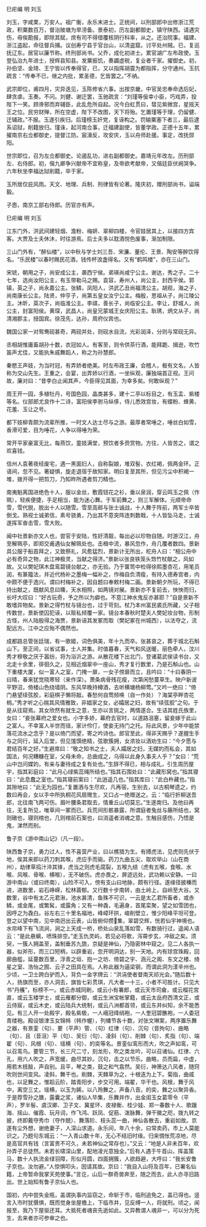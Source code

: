 巳疟编 明 刘玉  

刘玉，字咸栗，万安人。祖广衡，永乐末进士。正统间，以刑部郎中出修浙江荒政，积粟数百万，督治陂塘为旱涝备。景泰初，历左副都御史，镇守陕西。请遇灾伤，毋俟勘报，即除其赋，庶有司不得借覆核阴行科率，从之。还治院事。福建、浙江盗起，命往督兵捕。议创寿宁县于官台山，以清盗窟。讨平处州贼。已，复巡抚辽东。居官以廉节称。终刑部尚书。父乔，成化初进士。累官湖广左布政使。玉登弘治九年进士，授辉县知县。发粟振饥，奏蠲虚税，复业者千家。擢御史。初，孙伯坚、金琦、王宁皆以传奉得官，已，又以指挥胡震为都指挥，分守通州。玉抗疏言：“传奉不已，继之内批，累圣德，乞皆罢之。”不纳。  

武宗即位，甫四月，灾异迭见，玉陈修省六事。出按京畿，中官吴忠奉命选后妃，肆贪虐。玉奏。不问。刘健、谢迁罢，玉驰疏言：“刘瑾等佞幸小臣，巧戏弄，投陛下一笑。顾谗邪而弃辅臣，此乱危所自起。况今白虹贯曰，彗见紫微宫，星摇天王之位。民穷财殚，所在空虚，陛下不改图，天下将殆。乞置瑾等于理，仍留健、迁辅政。”不报。玉遂引疾归。后瑾榜玉奸党，复诬构之。罚输粟塞下者三，最后逮系诏狱，削籍放归。瑾诛，起河南佥事，迁福建副使，皆董学政。正德十五年，累擢南京右佥都御史，提督江防。宸濠反，攻安庆，玉以舟师赴援。事定，改抚郧阳。  

世宗即位，召为左佥都御史。论遏乱功，进右副都御史。嘉靖元年改左。历刑部左、右侍郎。初，偕九卿争兴献帝不宜称皇，及帝欲考献帝，又偕廷臣伏阙哭争。六年秋坐李福达狱削籍，卒于家。  

玉所居仅庇风雨。天文、地理、兵制、刑律皆有论著。隆庆初，赠刑部尚书，谥端毅。  

子悫，南京工部右侍郎。历官亦有声。  

巳疟编   明 刘玉  

江东门外，洪武间建轻烟、澹粉、梅妍、翠柳四楼，令官妓居其上，以接四方宾客。大贾及士夫休沐，时往游焉。后士夫多以耽酒悦色废事，渐加制限。  

三山门外有，“醉仙楼”，以中秋与学士刘三吾、宋濂、董伦、王景、陶安等醉饮得名。“乐民楼”以春时赐民花酒，钱传杯浪盏得名。又有“鹤鸣楼”，亦在三山门。  

宋琥，朝用之子，尚安成公主，袭西宁侯。弟瑛尚咸宁公主。谢达，秀之子。二十七年，选尚汝阳公主，有玉带勒马之赐。袁容，寿州人，尚公主，封西平侯。郭镇，英之子，尚永嘉公主。张鳞，凤阳人，洪武乙丑尚福清公主。胡观，海之子，尚南康长公主。陆贤，仲亨子，尚第五皇女汝宁公主。梅殷，思祖从子，尚江陵公主。沐昕，英次子，尚临淮公主。李祺，善长子，尚临安公主。李让，舒城人，尚公主，封富阳侯。黄琛，武昌人，尚皇兄蒙城王女庆阳公主。耿琇，炳文从子，尚清湘郡主，授国宾。徐茂先，达孙，周府仪宾也。  

魏国公家一对鸳鸯砚甚奇，两砚并处，则砚水自流，光彩润泽，分则与常砚无异。  

丞相胡惟庸畜胡孙十数，衣冠如人。有客至，则令供茶行酒，能拜跪、揖逊，吹竹笛声尤佳，又能执朱戚舞蹈人，称之为孙慧郎。  

秦愍王声妓，为当时冠，有弄娇者绝美。时左布政王廉，会稽人，极有文名，人皆称为交山先生。王重之，会宴，出弄娇以行酒，一坐纵观，廉独端首正视。王问故，廉对曰：“昔李白止闻其声，今臣得见其面，为幸多矣。何敢纵观？”  

周王开一园，多植牡丹，号国色园，晶类甚多，建十二亭以标目之，有玉盂、紫楼等名。仪部郎尤良作十二诗，富阳侯李驸马纵侈，侍儿悉效宫妆，有蝶粉、蜂黄、花羞、玉让之号。  

都下妓柳青颇为流辈所推，一时文人达士尽与之游。最厚者常唾之，唾丝白如雪，香滑可爱，目为唾花，人争以得唾为荣。  

常开平家豪富无比，每燕饮，童妓满堂，预饮者多赍赏物。方往，人皆苦之，谓之欢喜钱。  

信州人袁著夜经废宅，遇一黑面妇人，自称裂娘，堆双髻，衣红褐，佩两金环。正语间，忽不见。著疑惧，旋走退宿于故知家。明曰复至其所，但见污尘中积褐一堆，拨开得一把剪刀，乃知昨所遇者剪刀精也。  

南夷魁离国进绝色十人，服以金丝，敷霞钮花之衫，垂以泉润，穿云鸣玉之佩（作珮），轻疾便捷，手足相当，能为迷心舞。于军前舞之，则三军解体。元顺帝命雪，雪代脱，脱出十人以随雪。雪至高邮与张士诚战，十人舞于阵前，两军士卒皆倒戈。熟视士诚弟信，素号骁勇，乃出其不意突阵连刺数戟，十人皆坠马走，士诚遂挥军奋击雪，雪大败。  

闽中社景新亦文人也，尝官于安陆，性好清靓，每出必以珍物自随。时游汉江，舟至解珮亭，即郑交甫遇仙女解珮处也。击楫中流，暴风忽作，舟几覆者数四。景新具公服于船首拜之，又致祭礼，风愈猛烈，景新计无所出，柁舟人曰：“相公舟中必有奇异之物，此江神极灵，当献之得济。”景新以张良铁笼头筇竹杖献之，风如故。又以樊妃琪木盘鸾碧镜台献之，亦无验。乃于箧笥中检得徐熙墨杏花，用笔员润，有篆籀法，并近代杨补之墨梅一幅补之，作梅自负清瘦，有持入德寿宫者，内中颇不便于逸兴。谓曰村梅补之，因自题曰奉敕村梅二画。景新朝夕所玩，不得已持出献之，既献风息曰曛，天水相照，如两镜对展。景新亦不复前去，怏怏而归，长吁大叹曰：“好古玩奇，予之所以为癖也。不意江神水鬼反亦甚耶？”自是景新不敢嗜异物矣。景新之得竹杖与镜台也，过于苛刻。杖乃本州富民裘氏所藏，父子相传数世，景新使囚犯诬，以赃私倾覆一家。镜台本春秋时楚夫人樊妃妆台物，形制古怪，州人陆殷得之海贾，景新诬其发冢而取（樊妃冢在州城西），以法夺之，流配远方。江中之应殆不偶然也。  

成都路总管张廷瑞，有一歌姬，词色俱美，年十九而卒。张甚哀之，葬于城北石斛山下。至正间，以省试事，士人并集。时值暮春，天气和风送暖，丽色牵人，汶川秀才穆敬之厌于嚣纷，将为浴沂之游。从散花楼下出北门，登诸葛武侯读书台，又北走十余里，徘徊久之，见相近烟翠中一座山，秀才复行数里，乃是石斛山也。山下重楼大厦，似一富人之室，门掩一扉，一女子傍扉而立，且吟曰：“十曰春阴一曰晴，春来犹觉晓寒轻（来作深）。萧条病骨残花瘦，次第闲愁蔓草生。映户新波平野沼，倚楼山色绕墙阴。东风早晚持樽酒，去听横塘杨柳莺。”又吟一绝曰：“倚门悬望续弦胶，彩庭棋子懒将敲。春愁何自莺频唤（自一作处）？海棠亭畔杏花梢。”秀才听之心揣其风情雅致，非娼家之女，必孀居之妇，故有“续弦胶”之句。于是从往窥焉。其女欣然有就生之意，生亦以言挑之，两情遂合。生诘其姓氏族里，女曰：“妾张幕府之爱女也。小字多娇，幕府去官时，以道路沮塞，留妾嫁于此山之富人。不幸富人半世而徂，家计伶仃，使妾无持门之托。际此风景，少年中能禁落花流水之念乎？是以倚门而望，寄之吟诗也。郎官至此，得非天赐乎？遂握生手与之同行，延入后堂，但见馐馔绝精，弦歌簇拥，女浓妆以酒劝生曰：“今夕愿与君结百年之好。”生避席曰：“敬之知书之士，夫人孀居之妇，无媒妁而私会，其如国法，何况糟糠在室，父母未命，总曲成之，乌得以此身久事夫人乎？”女曰：“荒山中岂问媒妁，有亲与妻待成之复有处也。”生辞不得已，相与成礼，引生周历屋宇，指其彩庭曰：“此月心绿紫蕊绳所结也。”指其石围处曰：“此藏形窝也。”指其寝曰：“此息蠢之室也。”指其寝前案曰：“此逍遥几也。”指其库曰：“此白杵藏也。”指其隙地曰：“此无为园也。”复置酒与生尽欢，凡再宿，生别去，以古桐琴遗之，约数曰再会，女以手中所执桐花风扇赠生，又口占一绝赠送之。云：“临行折柳送吾郎，北往南飞两可伤。眉叶腰条君取去，情重丘山切莫忘。”生遂南归。及他曰再往，无复所见，唯草间一冢而已。兵荒间形骸暴露，所谓庭者兔丝与藤所结也，窝则礅也，寝则棺也，几则棺前石案也，曰消遥者消魂之意。生触目感伤，乃悟是鬼，涕然而别。  

鲁子京《游中南山记》（凡一段）。  

陕西鲁子京，勇力过人，性不喜营产业，曰以樵猎为生。有搏虎法，见虎则先伏于地，俟其来即以药刀刺其喉，虎应手而毙。药刀九曲五尖，取欢举山（山在商州），劫律草捣汁淬其锋，虎当之则虎毛腐裂，五喉九结（虎有五喉，食喉、水喉、风喉、骨喉、横喉），无不破伤。虎亦畏之，屏迹远处，武功赖以安静。一曰游中南山（或曰终南），山险不可入，傍有支山曰地脉，颇有行径。遂缘径披榛而进，进数里，岩石峥嵘，松林蓊郁。又行数十步南转，由土岭上，自岭至大谷。又数里，谷中有太乙元君湫，池水甚清，鱼殊不可识，一云是太乙君所畜者，或赤鳞，或金尾，或繁髯，或露角；又有一种毳，毛遍身，首尾栾聚，望之如雪团也，因呼之为毳白。谷左右三十里名福地，峰嶂环拱，峻削壁立，惟少阳峰平坦可登。登之以望中南，见中南迥出云表，山皆俯仰攒集，翠碧交辉，恍若仙宇神境也。水帘峰下有飞流涧，涧之上天成一桥，桥处山泉乱落如雪，有数骑行过，遥闻人语云：“是此悬螭，喷珠排空。”走玉仇灵屿，若见必将歌，泻霄步玄，冲敌之矣。须臾，一簇人拥盖至，盖制垂苏九旒，京疑是神仙，乃隐密林中窥之。见二人各执一器，似斧形，而三口短柄，以辟重岩，忽开明洞达，别一天地。内有琼宫珠殿，回廊曲槛，延蔓数百里，浮青之垣、抱一之坊、倚碧之宇、涵元之阁、东文之楼、绮星之室、浩怡之囿、云子之田具在焉。人称此器为逼梁钢，而谓此洞为漾辛州也。少顷，一卫士跨白驴而入，背负一金字牌云：“洪涓使者督南天祁光会。”随后数十人，扬旗而至，亦人洞去，旗皆七彩贯琪，凡大者一十三，小者不可胜计。只见大书“丹艧”，标榜不一。或云赤城同刷，或云小有署郎，或云天市司龠，或云榴花宫直，或云玉楼学士，或云雁都分御，或云生洲宝帐掌籍，或云太岳府西清文正，或云侍宸，或云木史，或云陆兵大统制，或云八洲都首领，或云东井纠知，余不能悉见。有三人开一处殿宇，殿名紫极，一人峨冠绛绡袍，一人奎冠碧醮袍，一人委冠青缕袍。殿设银津玉女锦帏（帏作幄），列幡节各十数，对张文琳案，两序置乐舞之器，有景銮（句）、要（平声）管、（句）红律（句）、沉句（音拘句）、曲略（句）、且（音沮）平（句）、吴衍（句）、凌斜（句）、削棘（句）、炙指（句）、端翟（句）、风根（句）、瑶横（句）、的奕等名。景銮似鸾形而大，吹之声如鸾，可以召鸾鸟。要管三节，长三尺二寸，刻龙形，吹之类龙吟，可以召诸仙。红律、六孔，用六人吹之，声宽缓，曲尽其妙。沉句，击之以节乐。曲略，员而扁，中虚，用若木枝敲，声自别。且平，琴之类，鼓之和气翕然。吴衍，神箫达八风者，随窍吹则世间变风。凌斜，舞干也。削棘，天棘草为之，十根迭为上下。菊指，曲戚也，以足舞之，惟蹈云阶，踏青阳步，步交可用。端翟，华干也。风根，舞于风中，离空三丈。瑶横，以玉为餙，以八玲舞之，声备八音。的奕，舞之以聚异香。于是荐雪孙之膳，露囊之浆，诸仙人毕集，乐舞并作，出金闺玉女葛零令（平声），罗半髻、虞汉卿、卫子文、冀星环、皮禄衡、桂少娃、郑一春数十人、歌躐海、摇山、催霞、玩月词，作飞鸿、跃凤、促筋、泼脉舞，弹干徽之咫，拨九转之披，终即戴夺秀巾（夺作兢）、舞落阶、枝头蕊一曲，神仙各散去，重岩如故。京遂有尘外想，谢绝妻子，人深山求道。永乐间，年八十余，曰常卖药，市上人莫能识之。乃题句东城云：“一入青山数十年，无心不结旧时缘。归来惆怅荒凉地，尽是高官共有钱（言富贵不可久，未若神仙之常存也）。”又云：“地是人非未百年，欢孙弄子总徒然。未若长啸深山里，配地凌光意独全。”后有人遇于牛首山，挥盖策马，数十人执流金绿羽障，形似月圆，四面拥簇，人欲趋避，大呼曰：“我长安鲁子京也。汝勿避。”人惊惧叩头，因请其故。京曰：“我自入山将及百年，已署名仙籍，上帝暂命我掌天苑使事。”言讫，山后一群奇兽奔至，随之而去，此人亦寻旧路出。世上始知有鲁子京仙人也。  

国初，内中尝失金瓶，盖谓执事内监窃之，命斩于市，临刑追免之，盖已得也。竖言入市时犹慑惧，既而觉身坐屋檐上，下临市井，见反缚一人，将就刑。顷之，闻报至，我乃下屋驱还耳。大抵死者魂丧先逝如此。又异教谓人魂非一，可以分为死生，去来者亦可参审之也。  
